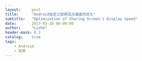 ```yaml
---
layout:     post
title:      "Android自定义锁屏显示速度的优化"
subtitle:   "Optimization of Charing Screen's Display Speed"
date:       2017-03-10 00:00:00
author:     "Lizhe"
header-mask: 0.2
catalog:    true
tags:
    - Android
    - 锁屏
---
```

